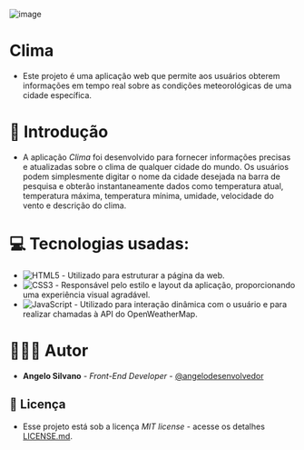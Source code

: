 ![image](https://github.com/angelodesenvolvedor/Clima/assets/98216100/8669e165-1bdd-40df-9399-bb04aa7c3440)


# Clima

* Este projeto é uma aplicação web que permite aos usuários obterem informações em tempo real sobre as condições meteorológicas de uma cidade específica.

# 📌 Introdução
* A aplicação *Clima* foi desenvolvido para fornecer informações precisas e atualizadas sobre o clima de qualquer cidade do mundo. Os usuários podem simplesmente digitar o nome da cidade desejada na barra de pesquisa e obterão instantaneamente dados como temperatura atual, temperatura máxima, temperatura mínima, umidade, velocidade do vento e descrição do clima.

# 💻 Tecnologias usadas:
* ![HTML5](https://img.shields.io/badge/html5-%23E34F26.svg?style=for-the-badge&logo=html5&logoColor=white) -  Utilizado para estruturar a página da web.
* ![CSS3](https://img.shields.io/badge/css3-%231572B6.svg?style=for-the-badge&logo=css3&logoColor=white) - Responsável pelo estilo e layout da aplicação, proporcionando uma experiência visual agradável.
* ![JavaScript](https://img.shields.io/badge/javascript-%23323330.svg?style=for-the-badge&logo=javascript&logoColor=%23F7DF1E) -  Utilizado para interação dinâmica com o usuário e para realizar chamadas à API do OpenWeatherMap.
  
# 🧑🏽‍💻 Autor

* **Angelo Silvano** - *Front-End Developer* - [@angelodesenvolvedor](https://github.com/angelodesenvolvedor)
  
## 📄 Licença

* Esse projeto está sob a licença *MIT license* - acesse os detalhes [LICENSE.md](https://github.com/angelodesenvolvedor/Clima?tab=MIT-1-ov-file).
